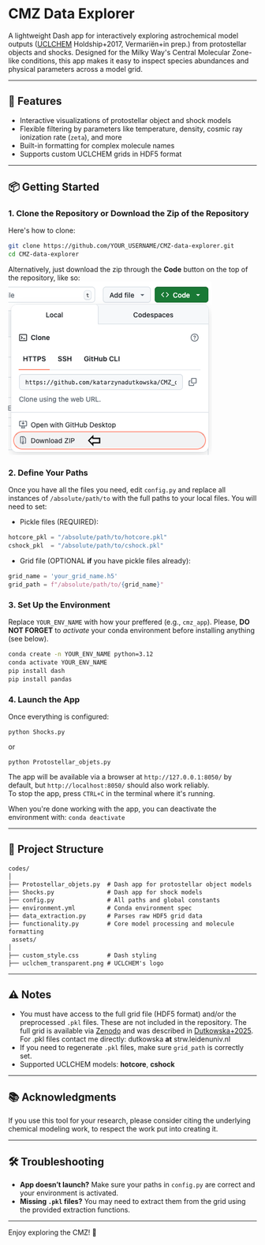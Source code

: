 # CMZ Data Explorer

A lightweight Dash app for interactively exploring astrochemical model outputs ([UCLCHEM](https://github.com/uclchem) Holdship+2017, Vermariën+in prep.) from protostellar objects and shocks. Designed for the Milky Way's Central Molecular Zone-like conditions, this app makes it easy to inspect species abundances and physical parameters across a model grid.

---

## 🚀 Features

- Interactive visualizations of protostellar object and shock models  
- Flexible filtering by parameters like temperature, density, cosmic ray ionization rate (`zeta`), and more  
- Built-in formatting for complex molecule names  
- Supports custom UCLCHEM grids in HDF5 format 

---

## 📦 Getting Started

### 1. Clone the Repository or Download the Zip of the Repository

Here's how to clone:

```bash
git clone https://github.com/YOUR_USERNAME/CMZ-data-explorer.git
cd CMZ-data-explorer
```
Alternatively, just download the zip through the **Code** button on the top of the repository, like so: 
![How to save a zip file with the repository](./assets/Zip-file.png)

### 2. Define Your Paths

Once you have all the files you need, edit `config.py` and replace all instances of `/absolute/path/to` with the full paths to your local files. You will need to set:

- Pickle files (REQUIRED):

```python
hotcore_pkl = "/absolute/path/to/hotcore.pkl"
cshock_pkl  = "/absolute/path/to/cshock.pkl"
```

- Grid file (OPTIONAL **if** you have pickle files already):

```python
grid_name = 'your_grid_name.h5'
grid_path = f"/absolute/path/to/{grid_name}"
```

### 3. Set Up the Environment

Replace `YOUR_ENV_NAME` with how your preffered (e.g., `cmz_app`). Please, **DO NOT FORGET** to *activate* your conda environment before installing anything (see below).
```bash
conda create -n YOUR_ENV_NAME python=3.12
conda activate YOUR_ENV_NAME  
pip install dash
pip install pandas
```

### 4. Launch the App

Once everything is configured:

```
python Shocks.py
```
or 
```
python Protostellar_objets.py
```
The app will be available via a browser at `http://127.0.0.1:8050/` by default, but `http://localhost:8050/` should also work reliably.  
To stop the app, press `CTRL+C` in the terminal where it's running.  

When you're done working with the app, you can deactivate the environment with:
`conda deactivate`

---

## 📁 Project Structure

```
codes/
│
├── Protostellar_objets.py  # Dash app for protostellar object models
├── Shocks.py               # Dash app for shock models
├── config.py               # All paths and global constants
├── environment.yml         # Conda environment spec
├── data_extraction.py      # Parses raw HDF5 grid data
├── functionality.py        # Core model processing and molecule formatting
 assets/ 
│
├── custom_style.css        # Dash styling
├── uclchem_transparent.png # UCLCHEM's logo
```
---

## ⚠️ Notes

- You must have access to the full grid file (HDF5 format) and/or the preprocessed `.pkl` files. These are not included in the repository. The full grid is available via [Zenodo](https://doi.org/10.5281/zenodo.1567494) and was described in [Dutkowska+2025](https://ui.adsabs.harvard.edu/abs/2025arXiv250810759D/abstract). For .pkl files contact me directly: dutkowska **at** strw.leidenuniv.nl
- If you need to regenerate `.pkl` files, make sure `grid_path` is correctly set.
- Supported UCLCHEM models: **hotcore**, **cshock**

---

## 📚 Acknowledgments

If you use this tool for your research, please consider citing the underlying chemical modeling work, to respect the work put into creating it.

---

## 🛠️ Troubleshooting

- **App doesn’t launch?** Make sure your paths in `config.py` are correct and your environment is activated.
- **Missing `.pkl` files?** You may need to extract them from the grid using the provided extraction functions.

---

Enjoy exploring the CMZ! 🌌